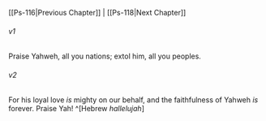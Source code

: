 ﻿---
aliases:
  - Psalms 117
---

[[Ps-116|Previous Chapter]] | [[Ps-118|Next Chapter]]

###### v1
Praise Yahweh, all you nations;
extol him, all you peoples.

###### v2
For his loyal love _is_ mighty on our behalf,
and the faithfulness of Yahweh _is_ forever.
Praise Yah! ^[Hebrew _hallelujah_]